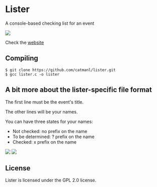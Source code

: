 # Lister
A console-based checking list for an event

![](https://catmanl.github.io/lister/ss1.png)

Check the
[website](https://catmanl.github.io/lister/index.html)

## Compiling
```console
$ git clone https://github.com/catmanl/lister.git
$ gcc lister.c -o lister
```

## A bit more about the lister-specific file format
The first line must be the event's title.

The other lines will be your names.

You can have three states for your names:

- Not checked: no prefix on the name
- To be determined: ? prefix on the name
- Checked: x prefix on the name

![](https://catmanl.github.io/lister/ss3.png)
![](https://catmanl.github.io/lister/ss2.png)

## License
Lister is licensed under the GPL 2.0 license.
